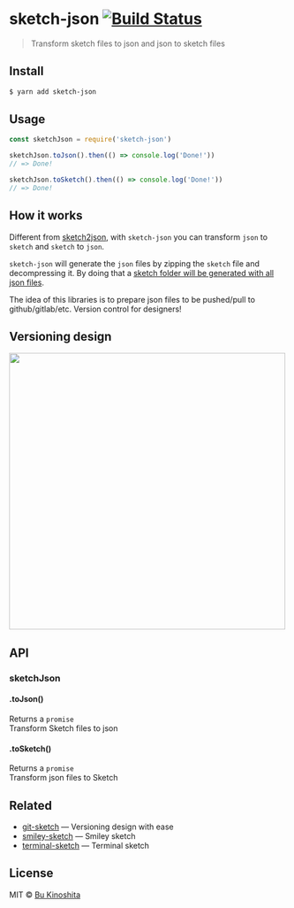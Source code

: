 # sketch-json [![Build Status](https://travis-ci.org/bukinoshita/sketch-json.svg?branch=master)](https://travis-ci.org/bukinoshita/sketch-json)

> Transform sketch files to json and json to sketch files


## Install

```bash
$ yarn add sketch-json
```


## Usage

```javascript
const sketchJson = require('sketch-json')

sketchJson.toJson().then(() => console.log('Done!'))
// => Done!

sketchJson.toSketch().then(() => console.log('Done!'))
// => Done!
```


## How it works

Different from [sketch2json](https://github.com/xaviervia/sketch2json), with `sketch-json` you can transform `json` to `sketch` and `sketch` to `json`.

`sketch-json` will generate the `json` files by zipping the `sketch` file and decompressing it. By doing that a [sketch folder will be generated with all json files](https://github.com/bukinoshita/sketch-json/tree/master/example/sketch).

The idea of this libraries is to prepare json files to be pushed/pull to github/gitlab/etc. Version control for designers!


## Versioning design

<img src="https://github.com/bukinoshita/smiley-sketch/blob/master/smile-sketch.gif" width="500"/>


## API

### sketchJson

#### .toJson()

Returns a `promise`<br/>
Transform Sketch files to json

#### .toSketch()

Returns a `promise`<br/>
Transform json files to Sketch


## Related

- [git-sketch](https://github.com/bukinoshita/git-sketch) — Versioning design with ease
- [smiley-sketch](https://github.com/bukinoshita/smiley-sketch) — Smiley sketch
- [terminal-sketch](https://github.com/bukinoshita/terminal-sketch) — Terminal sketch


## License

MIT © [Bu Kinoshita](https://bukinoshita.io)
